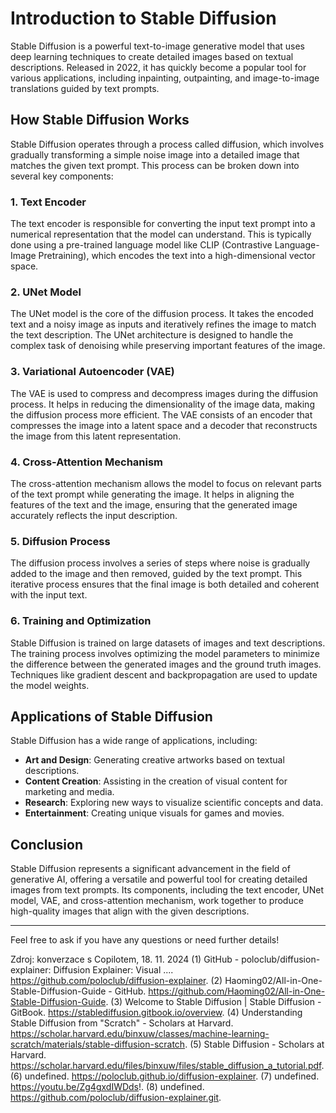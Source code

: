 # Introduction to Stable Diffusion

Stable Diffusion is a powerful text-to-image generative model that uses deep learning techniques to create detailed images based on textual descriptions. Released in 2022, it has quickly become a popular tool for various applications, including inpainting, outpainting, and image-to-image translations guided by text prompts.

## How Stable Diffusion Works

Stable Diffusion operates through a process called diffusion, which involves gradually transforming a simple noise image into a detailed image that matches the given text prompt. This process can be broken down into several key components:

### 1. **Text Encoder**

The text encoder is responsible for converting the input text prompt into a numerical representation that the model can understand. This is typically done using a pre-trained language model like CLIP (Contrastive Language-Image Pretraining), which encodes the text into a high-dimensional vector space.

### 2. **UNet Model**

The UNet model is the core of the diffusion process. It takes the encoded text and a noisy image as inputs and iteratively refines the image to match the text description. The UNet architecture is designed to handle the complex task of denoising while preserving important features of the image.

### 3. **Variational Autoencoder (VAE)**

The VAE is used to compress and decompress images during the diffusion process. It helps in reducing the dimensionality of the image data, making the diffusion process more efficient. The VAE consists of an encoder that compresses the image into a latent space and a decoder that reconstructs the image from this latent representation.

### 4. **Cross-Attention Mechanism**

The cross-attention mechanism allows the model to focus on relevant parts of the text prompt while generating the image. It helps in aligning the features of the text and the image, ensuring that the generated image accurately reflects the input description.

### 5. **Diffusion Process**

The diffusion process involves a series of steps where noise is gradually added to the image and then removed, guided by the text prompt. This iterative process ensures that the final image is both detailed and coherent with the input text.

### 6. **Training and Optimization**

Stable Diffusion is trained on large datasets of images and text descriptions. The training process involves optimizing the model parameters to minimize the difference between the generated images and the ground truth images. Techniques like gradient descent and backpropagation are used to update the model weights.

## Applications of Stable Diffusion

Stable Diffusion has a wide range of applications, including:

- **Art and Design**: Generating creative artworks based on textual descriptions.
- **Content Creation**: Assisting in the creation of visual content for marketing and media.
- **Research**: Exploring new ways to visualize scientific concepts and data.
- **Entertainment**: Creating unique visuals for games and movies.

## Conclusion

Stable Diffusion represents a significant advancement in the field of generative AI, offering a versatile and powerful tool for creating detailed images from text prompts. Its components, including the text encoder, UNet model, VAE, and cross-attention mechanism, work together to produce high-quality images that align with the given descriptions.

---

Feel free to ask if you have any questions or need further details!

Zdroj: konverzace s Copilotem, 18. 11. 2024
(1) GitHub - poloclub/diffusion-explainer: Diffusion Explainer: Visual .... <https://github.com/poloclub/diffusion-explainer>.
(2) Haoming02/All-in-One-Stable-Diffusion-Guide - GitHub. <https://github.com/Haoming02/All-in-One-Stable-Diffusion-Guide>.
(3) Welcome to Stable Diffusion | Stable Diffusion - GitBook. <https://stablediffusion.gitbook.io/overview>.
(4) Understanding Stable Diffusion from "Scratch" - Scholars at Harvard. <https://scholar.harvard.edu/binxuw/classes/machine-learning-scratch/materials/stable-diffusion-scratch>.
(5) Stable Diffusion - Scholars at Harvard. <https://scholar.harvard.edu/files/binxuw/files/stable_diffusion_a_tutorial.pdf>.
(6) undefined. <https://poloclub.github.io/diffusion-explainer>.
(7) undefined. <https://youtu.be/Zg4gxdIWDds>!.
(8) undefined. <https://github.com/poloclub/diffusion-explainer.git>.
